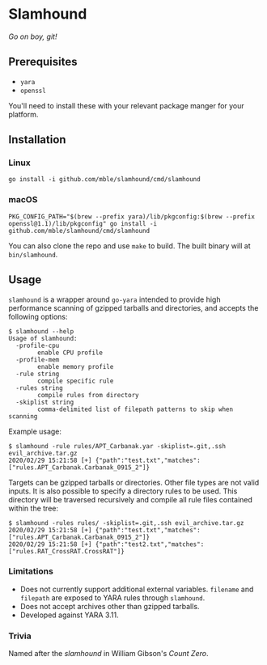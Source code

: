 # Slamhound

_Go on boy, git!_

## Prerequisites

- `yara`
- `openssl`

You'll need to install these with your relevant package manger for your platform.

## Installation

### Linux

```
go install -i github.com/mble/slamhound/cmd/slamhound
```

### macOS

```
PKG_CONFIG_PATH="$(brew --prefix yara)/lib/pkgconfig:$(brew --prefix openssl@1.1)/lib/pkgconfig" go install -i github.com/mble/slamhound/cmd/slamhound
```

You can also clone the repo and use `make` to build. The built binary will at `bin/slamhound`.

## Usage

`slamhound` is a wrapper around `go-yara` intended to provide high performance scanning of gzipped tarballs and directories, and accepts the following options:

```
$ slamhound --help
Usage of slamhound:
  -profile-cpu
    	enable CPU profile
  -profile-mem
    	enable memory profile
  -rule string
    	compile specific rule
  -rules string
    	compile rules from directory
  -skiplist string
    	comma-delimited list of filepath patterns to skip when scanning
```

Example usage:

```
$ slamhound -rule rules/APT_Carbanak.yar -skiplist=.git,.ssh evil_archive.tar.gz
2020/02/29 15:21:58 [+] {"path":"test.txt","matches":["rules.APT_Carbanak.Carbanak_0915_2"]}
```

Targets can be gzipped tarballs or directories. Other file types are not valid inputs.
It is also possible to specify a directory rules to be used. This directory will be traversed recursively and compile all rule files contained within the tree:

```
$ slamhound -rules rules/ -skiplist=.git,.ssh evil_archive.tar.gz
2020/02/29 15:21:58 [+] {"path":"test.txt","matches":["rules.APT_Carbanak.Carbanak_0915_2"]}
2020/02/29 15:21:58 [+] {"path":"test2.txt","matches":["rules.RAT_CrossRAT.CrossRAT"]}
```

### Limitations

- Does not currently support additional external variables. `filename` and `filepath` are exposed to YARA rules through `slamhound`.
- Does not accept archives other than gzipped tarballs.
- Developed against YARA 3.11.

### Trivia

Named after the _slamhound_ in William Gibson's _Count Zero_.
